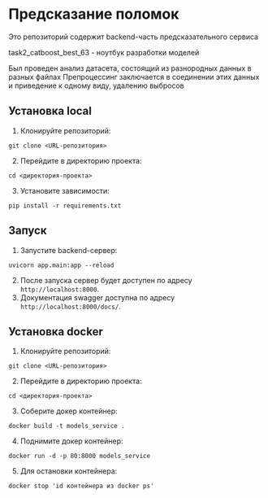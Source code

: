 # Предсказание поломок

Это репозиторий содержит backend-часть предсказательного сервиса

task2_catboost_best_63 - ноутбук разработки моделей

Был проведен анализ датасета, состоящий из разнородных данных в разных файлах
Препроцессинг заключается в соединении этих данных и приведение к одному виду, удалению выбросов


## Установка local

1. Клонируйте репозиторий:

```shell
git clone <URL-репозитория>
```

2. Перейдите в директорию проекта:

```shell
cd <директория-проекта>
```

3. Установите зависимости:

```shell
pip install -r requirements.txt
```

## Запуск

1. Запустите backend-сервер:

```shell
uvicorn app.main:app --reload
```

2. После запуска сервер будет доступен по адресу `http://localhost:8000`.
3. Документация swagger доступна по адресу `http://localhost:8000/docs/`.


## Установка docker

1. Клонируйте репозиторий:

```shell
git clone <URL-репозитория>
```

2. Перейдите в директорию проекта:

```shell
cd <директория-проекта>
```

3. Соберите докер контейнер:
```shell
docker build -t models_service .
```

4. Поднимите докер контейнер:
```shell
docker run -d -p 80:8000 models_service
```

5. Для остановки контейнера:
```shell
docker stop 'id контейнера из docker ps'
```
